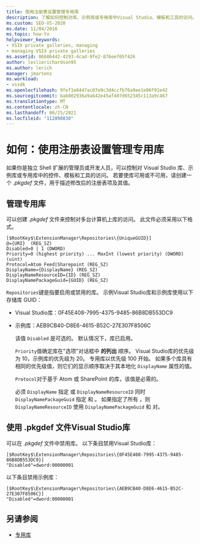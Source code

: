 ```yaml
---
title: 使用注册表设置管理专用库
description: 了解如何控制对库、示例库或专用库中Visual Studio、模板和工具的访问。
ms.custom: SEO-VS-2020
ms.date: 11/04/2016
ms.topic: how-to
helpviewer_keywords:
- VSIX private galleries, managing
- managing VSIX private galleries
ms.assetid: 86b86442-4293-4cad-9fe2-876eef65f426
author: leslierichardson95
ms.author: lerich
manager: jmartens
ms.workload:
- vssdk
ms.openlocfilehash: 9fef1e6447ac07e9c3d4ccfb76a9ee1e06f91e42
ms.sourcegitcommit: bab002936a9a642e45af407d652345c113a9c467
ms.translationtype: MT
ms.contentlocale: zh-CN
ms.lasthandoff: 06/25/2021
ms.locfileid: "112898830"
---
```

# <a name="how-to-manage-a-private-gallery-by-using-registry-settings"></a>如何：使用注册表设置管理专用库
如果你是独立 Shell 扩展的管理员或开发人员，可以控制对 Visual Studio 库、示例库或专用库中的控件、模板和工具的访问。 若要使库可用或不可用，请创建一个 *.pkgdef* 文件，用于描述修改后的注册表项及其值。

## <a name="manage-private-galleries"></a>管理专用库
 可以创建 *.pkgdef* 文件来控制对多台计算机上库的访问。 此文件必须采用以下格式。

```
[$RootKey$\ExtensionManager\Repositories\{UniqueGUID}]
@={URI}  (REG_SZ)
Disabled=0 | 1 (DWORD)
Priority=0 (highest priority) ... MaxInt (lowest priority) (DWORD) (uint)
Protocol=Atom Feed|Sharepoint (REG_SZ)
DisplayName={DisplayName} (REG_SZ)
DisplayNameResourceID={ID} (REG_SZ)
DisplayNamePackageGuid={GUID} (REG_SZ)

```

 `Repositories`键是指要启用或禁用的库。 示例Visual Studio库和示例库使用以下存储库 GUID：

- Visual Studio库：0F45E408-7995-4375-9485-86B8DB553DC9

- 示例库：AEB9CB40-D8E6-4615-B52C-27E307F8506C

  该值 `Disabled` 是可选的。 默认情况下，库已启用。

  `Priority`值确定库在"选项"对话框中 **的列出** 顺序。 Visual Studio库的优先级为 10，示例库的优先级为 20。 专用库以优先级 100 开始。 如果多个库具有相同的优先级值，则它们的显示顺序取决于其本地化 `DisplayName` 属性的值。

  `Protocol`对于基于 Atom 或 SharePoint 的库，该值是必需的。

  必须 `DisplayName` 指定 或 `DisplayNameResourceID` 同时 `DisplayNamePackageGuid` 指定 和 。 如果指定了所有 ，则 `DisplayNameResourceID` 使用 `DisplayNamePackageGuid` 和 对。

## <a name="disable-the-visual-studio-gallery-using-a-pkgdef-file"></a>使用 .pkgdef 文件Visual Studio库
 可以在 *.pkgdef* 文件中禁用库。 以下条目禁用Visual Studio库：

```
[$RootKey$\ExtensionManager\Repositories\{0F45E408-7995-4375-9485-86B8DB553DC9}]
"Disabled"=dword:00000001

```

 以下条目禁用示例库：

```
[$RootKey$\ExtensionManager\Repositories\{AEB9CB40-D8E6-4615-B52C-27E307F8506C}]
"Disabled"=dword:00000001

```

## <a name="see-also"></a>另请参阅
- [专用库](../extensibility/private-galleries.md)
